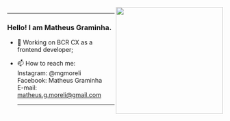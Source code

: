 <img align="right" width="250" height="auto" src="https://user-images.githubusercontent.com/37777517/103916870-b76f6680-50eb-11eb-8d87-e9c18a40c9b8.png"> 

---


### Hello! I am Matheus Graminha.
- 🔭 Working on BCR CX as a frontend developer; 
- 📫 How to reach me: <br>
     Instagram: @mgmoreli <br>
     Facebook: Matheus Graminha <br>
     E-mail: matheus.g.moreli@gmail.com
     
     
     ---
     


